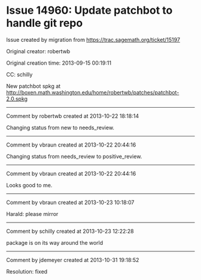 # Issue 14960: Update patchbot to handle git repo

Issue created by migration from https://trac.sagemath.org/ticket/15197

Original creator: robertwb

Original creation time: 2013-09-15 00:19:11

CC:  schilly

New patchbot spkg at http://boxen.math.washington.edu/home/robertwb/patches/patchbot-2.0.spkg


---

Comment by robertwb created at 2013-10-22 18:18:14

Changing status from new to needs_review.


---

Comment by vbraun created at 2013-10-22 20:44:16

Changing status from needs_review to positive_review.


---

Comment by vbraun created at 2013-10-22 20:44:16

Looks good to me.


---

Comment by vbraun created at 2013-10-23 10:18:07

Harald: please mirror


---

Comment by schilly created at 2013-10-23 12:22:28

package is on its way around the world


---

Comment by jdemeyer created at 2013-10-31 19:18:52

Resolution: fixed
